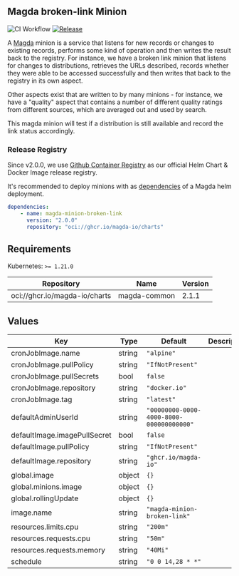 ## Magda broken-link Minion

![CI Workflow](https://github.com/magda-io/magda-minion-broken-link/workflows/Main%20CI%20Workflow/badge.svg?branch=master) [![Release](https://img.shields.io/github/release/magda-io/magda-minion-broken-link.svg)](https://github.com/magda-io/magda-minion-broken-link/releases)

A [Magda](https://github.com/magda-io/magda) minion is a service that listens for new records or changes to existing records, performs some kind of operation and then writes the result back to the registry. For instance, we have a broken link minion that listens for changes to distributions, retrieves the URLs described, records whether they were able to be accessed successfully and then writes that back to the registry in its own aspect.

Other aspects exist that are written to by many minions - for instance, we have a "quality" aspect that contains a number of different quality ratings from different sources, which are averaged out and used by search.

This magda minion will test if a distribution is still available and record the link status accordingly.

### Release Registry

Since v2.0.0, we use [Github Container Registry](https://docs.github.com/en/packages/working-with-a-github-packages-registry/working-with-the-container-registry) as our official Helm Chart & Docker Image release registry.

It's recommended to deploy minions with as [dependencies](https://helm.sh/docs/topics/chart_best_practices/dependencies/) of a Magda helm deployment.

```yaml
dependencies:
    - name: magda-minion-broken-link
      version: "2.0.0"
      repository: "oci://ghcr.io/magda-io/charts"
```

## Requirements

Kubernetes: `>= 1.21.0`

| Repository                    | Name         | Version |
| ----------------------------- | ------------ | ------- |
| oci://ghcr.io/magda-io/charts | magda-common | 2.1.1   |

## Values

| Key                          | Type   | Default                                  | Description |
| ---------------------------- | ------ | ---------------------------------------- | ----------- |
| cronJobImage.name            | string | `"alpine"`                               |             |
| cronJobImage.pullPolicy      | string | `"IfNotPresent"`                         |             |
| cronJobImage.pullSecrets     | bool   | `false`                                  |             |
| cronJobImage.repository      | string | `"docker.io"`                            |             |
| cronJobImage.tag             | string | `"latest"`                               |             |
| defaultAdminUserId           | string | `"00000000-0000-4000-8000-000000000000"` |             |
| defaultImage.imagePullSecret | bool   | `false`                                  |             |
| defaultImage.pullPolicy      | string | `"IfNotPresent"`                         |             |
| defaultImage.repository      | string | `"ghcr.io/magda-io"`                     |             |
| global.image                 | object | `{}`                                     |             |
| global.minions.image         | object | `{}`                                     |             |
| global.rollingUpdate         | object | `{}`                                     |             |
| image.name                   | string | `"magda-minion-broken-link"`             |             |
| resources.limits.cpu         | string | `"200m"`                                 |             |
| resources.requests.cpu       | string | `"50m"`                                  |             |
| resources.requests.memory    | string | `"40Mi"`                                 |             |
| schedule                     | string | `"0 0 14,28 * *"`                        |             |
